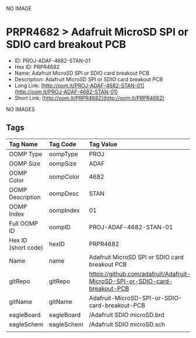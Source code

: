


  
NO IMAGE  
# PRPR4682 > Adafruit MicroSD SPI or SDIO card breakout PCB

- ID: PROJ-ADAF-4682-STAN-01
- Hex ID: PRPR4682
- Name: Adafruit MicroSD SPI or SDIO card breakout PCB
- Description: Adafruit MicroSD SPI or SDIO card breakout PCB
- Long Link: [http://oom.lt/PROJ-ADAF-4682-STAN-01](http://oom.lt/PROJ-ADAF-4682-STAN-01)
- Short Link: [http://oom.lt/PRPR4682](http://oom.lt/PRPR4682)
  
NO IMAGES  
## Tags
  

|Tag Name|Tag Code|Tag Value|
| :--- | :--- | :--- |
|OOMP Type|oompType|PROJ|
|OOMP Size|oompSize|ADAF|
|OOMP Color|oompColor|4682|
|OOMP Description|oompDesc|STAN|
|OOMP Index|oompIndex|01|
|Full OOMP ID|oompID|PROJ-ADAF-4682-STAN-01|
|Hex ID (short code)|hexID|PRPR4682|
|Name|name|Adafruit MicroSD SPI or SDIO card breakout PCB|
|gitRepo|gitRepo|https://github.com/adafruit/Adafruit-MicroSD-SPI-or-SDIO-card-breakout-PCB|
|gitName|gitName|Adafruit-MicroSD-SPI-or-SDIO-card-breakout-PCB|
|eagleBoard|eagleBoard|/Adafruit SDIO microSD.brd|
|eagleSchem|eagleSchem|/Adafruit SDIO microSD.sch|
||||
